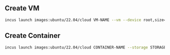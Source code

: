 ## Create VM
```bash
incus launch images:ubuntu/22.04/cloud VM-NAME --vm --device root,size=30GiB --storage STORAGE-POOL-NAME
```

## Create Container
```bash
incus launch images:ubuntu/22.04/cloud CONTAINER-NAME --storage STORAGE-POOL-NAME
```